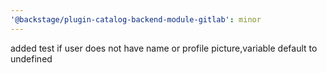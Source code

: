```yaml
---
'@backstage/plugin-catalog-backend-module-gitlab': minor
---
```


added test if user does not have name or profile picture,variable default to undefined
